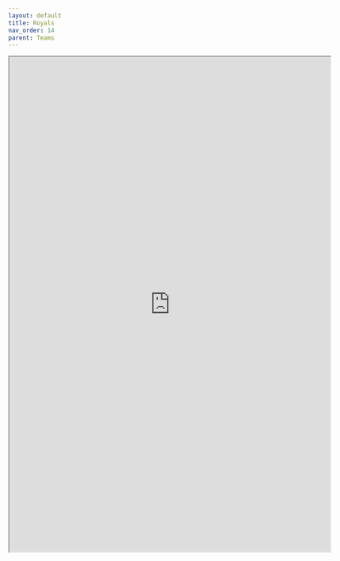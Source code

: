 ```yaml
---
layout: default
title: Royals
nav_order: 14
parent: Teams
---
```


<iframe width=650 height=1000 scrolling="yes"  src="https://docs.google.com/document/d/e/2PACX-1vS7GRObLyJG5h_wC2oRTHnJrxOUNq4e6gEyZBP_iOWldiClgJ3W7t9c-RBuweW1T4qriySUF2JI4ZCg/pub?embedded=true"></iframe>